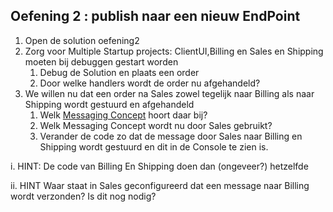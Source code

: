 ## Oefening 2 : publish naar een nieuw EndPoint

1.	Open de solution oefening2
2.	Zorg voor Multiple Startup projects: ClientUI,Billing en Sales en Shipping moeten bij debuggen gestart worden
    1.	Debug de Solution en plaats een order
    2.	Door welke handlers wordt de order nu afgehandeld?
3.	We willen nu dat een order na Sales zowel tegelijk naar Billing als naar Shipping wordt gestuurd en afgehandeld
    1.	Welk [Messaging Concept](https://docs.particular.net/nservicebus/concepts/) hoort daar bij?
    2.	Welk Messaging Concept wordt nu door Sales gebruikt?
    3.	Verander de code zo dat de message door Sales naar Billing en Shipping wordt gestuurd en dit in de Console te zien is.

i.	HINT: De code van Billing En Shipping doen dan (ongeveer?) hetzelfde

ii.	HINT Waar staat in Sales geconfigureerd dat een message naar Billing wordt verzonden? Is dit nog nodig?






